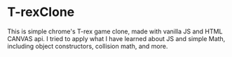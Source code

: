 # T-rexClone
This is simple chrome's T-rex game clone, made with vanilla JS and HTML CANVAS api.
I tried to apply what I have learned about JS and simple Math, including object constructors, collision math, and more.
